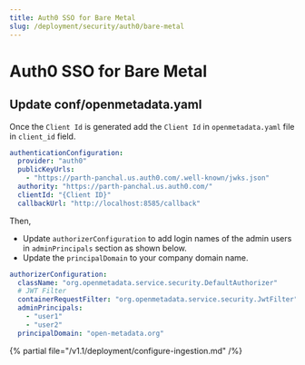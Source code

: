 ```yaml
---
title: Auth0 SSO for Bare Metal
slug: /deployment/security/auth0/bare-metal
---
```


# Auth0 SSO for Bare Metal

## Update conf/openmetadata.yaml

Once the `Client Id` is generated add the `Client Id` in `openmetadata.yaml` file in `client_id` field.

```yaml
authenticationConfiguration:
  provider: "auth0"
  publicKeyUrls: 
    - "https://parth-panchal.us.auth0.com/.well-known/jwks.json"
  authority: "https://parth-panchal.us.auth0.com/"
  clientId: "{Client ID}"
  callbackUrl: "http://localhost:8585/callback"
```

Then, 
- Update `authorizerConfiguration` to add login names of the admin users in `adminPrincipals` section as shown below.
- Update the `principalDomain` to your company domain name.

```yaml
authorizerConfiguration:
  className: "org.openmetadata.service.security.DefaultAuthorizer"
  # JWT Filter
  containerRequestFilter: "org.openmetadata.service.security.JwtFilter"
  adminPrincipals:
    - "user1"
    - "user2"
  principalDomain: "open-metadata.org"
```

{% partial file="/v1.1/deployment/configure-ingestion.md" /%}
